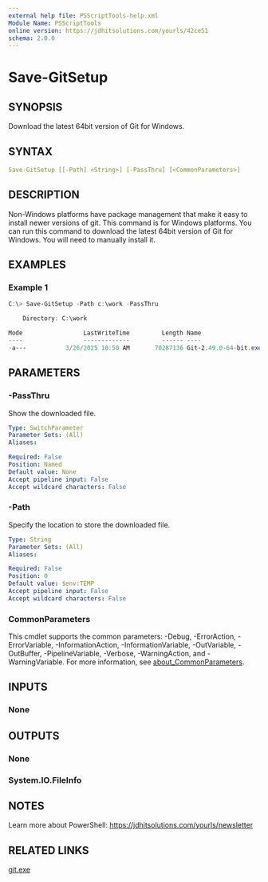 ```yaml
---
external help file: PSScriptTools-help.xml
Module Name: PSScriptTools
online version: https://jdhitsolutions.com/yourls/42ce51
schema: 2.0.0
---
```


# Save-GitSetup

## SYNOPSIS

Download the latest 64bit version of Git for Windows.

## SYNTAX

```yaml
Save-GitSetup [[-Path] <String>] [-PassThru] [<CommonParameters>]
```

## DESCRIPTION

Non-Windows platforms have package management that make it easy to install newer versions of git.
This command is for Windows platforms. You can run this command to download the latest 64bit version of Git for Windows. You will need to manually install it.

## EXAMPLES

### Example 1

```powershell
C:\> Save-GitSetup -Path c:\work -PassThru

    Directory: C:\work

Mode                 LastWriteTime         Length Name
----                 -------------         ------ ----
-a---           3/26/2025 10:50 AM       70287136 Git-2.49.0-64-bit.exe
```

## PARAMETERS

### -PassThru

Show the downloaded file.

```yaml
Type: SwitchParameter
Parameter Sets: (All)
Aliases:

Required: False
Position: Named
Default value: None
Accept pipeline input: False
Accept wildcard characters: False
```

### -Path

Specify the location to store the downloaded file.

```yaml
Type: String
Parameter Sets: (All)
Aliases:

Required: False
Position: 0
Default value: $env:TEMP
Accept pipeline input: False
Accept wildcard characters: False
```

### CommonParameters

This cmdlet supports the common parameters: -Debug, -ErrorAction, -ErrorVariable, -InformationAction, -InformationVariable, -OutVariable, -OutBuffer, -PipelineVariable, -Verbose, -WarningAction, and -WarningVariable. For more information, see [about_CommonParameters](http://go.microsoft.com/fwlink/?LinkID=113216).

## INPUTS

### None

## OUTPUTS

### None

### System.IO.FileInfo

## NOTES

Learn more about PowerShell: https://jdhitsolutions.com/yourls/newsletter

## RELATED LINKS

[git.exe]()
